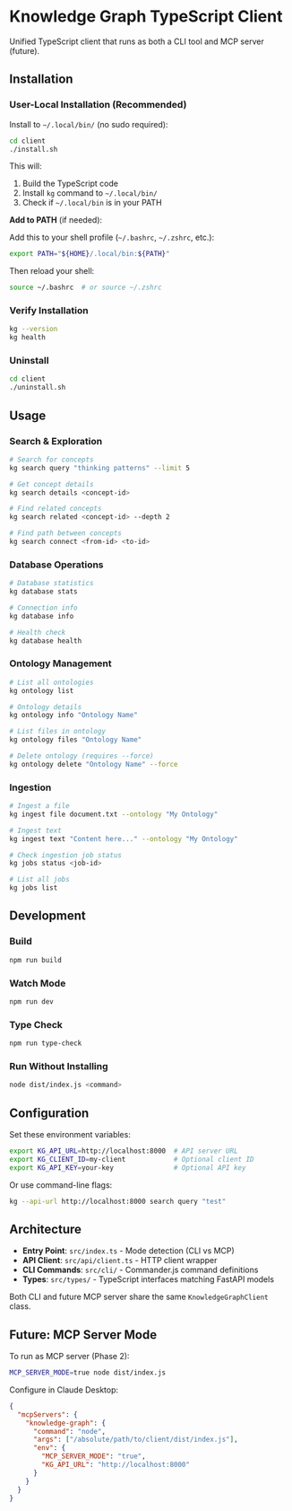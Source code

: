 # Knowledge Graph TypeScript Client

Unified TypeScript client that runs as both a CLI tool and MCP server (future).

## Installation

### User-Local Installation (Recommended)

Install to `~/.local/bin/` (no sudo required):

```bash
cd client
./install.sh
```

This will:
1. Build the TypeScript code
2. Install `kg` command to `~/.local/bin/`
3. Check if `~/.local/bin` is in your PATH

**Add to PATH** (if needed):

Add this to your shell profile (`~/.bashrc`, `~/.zshrc`, etc.):

```bash
export PATH="${HOME}/.local/bin:${PATH}"
```

Then reload your shell:
```bash
source ~/.bashrc  # or source ~/.zshrc
```

### Verify Installation

```bash
kg --version
kg health
```

### Uninstall

```bash
cd client
./uninstall.sh
```

## Usage

### Search & Exploration

```bash
# Search for concepts
kg search query "thinking patterns" --limit 5

# Get concept details
kg search details <concept-id>

# Find related concepts
kg search related <concept-id> --depth 2

# Find path between concepts
kg search connect <from-id> <to-id>
```

### Database Operations

```bash
# Database statistics
kg database stats

# Connection info
kg database info

# Health check
kg database health
```

### Ontology Management

```bash
# List all ontologies
kg ontology list

# Ontology details
kg ontology info "Ontology Name"

# List files in ontology
kg ontology files "Ontology Name"

# Delete ontology (requires --force)
kg ontology delete "Ontology Name" --force
```

### Ingestion

```bash
# Ingest a file
kg ingest file document.txt --ontology "My Ontology"

# Ingest text
kg ingest text "Content here..." --ontology "My Ontology"

# Check ingestion job status
kg jobs status <job-id>

# List all jobs
kg jobs list
```

## Development

### Build

```bash
npm run build
```

### Watch Mode

```bash
npm run dev
```

### Type Check

```bash
npm run type-check
```

### Run Without Installing

```bash
node dist/index.js <command>
```

## Configuration

Set these environment variables:

```bash
export KG_API_URL=http://localhost:8000  # API server URL
export KG_CLIENT_ID=my-client            # Optional client ID
export KG_API_KEY=your-key               # Optional API key
```

Or use command-line flags:

```bash
kg --api-url http://localhost:8000 search query "test"
```

## Architecture

- **Entry Point**: `src/index.ts` - Mode detection (CLI vs MCP)
- **API Client**: `src/api/client.ts` - HTTP client wrapper
- **CLI Commands**: `src/cli/` - Commander.js command definitions
- **Types**: `src/types/` - TypeScript interfaces matching FastAPI models

Both CLI and future MCP server share the same `KnowledgeGraphClient` class.

## Future: MCP Server Mode

To run as MCP server (Phase 2):

```bash
MCP_SERVER_MODE=true node dist/index.js
```

Configure in Claude Desktop:
```json
{
  "mcpServers": {
    "knowledge-graph": {
      "command": "node",
      "args": ["/absolute/path/to/client/dist/index.js"],
      "env": {
        "MCP_SERVER_MODE": "true",
        "KG_API_URL": "http://localhost:8000"
      }
    }
  }
}
```
